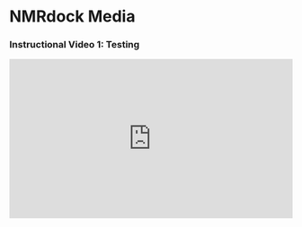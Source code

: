# NMRdock Media

### Instructional Video 1: Testing

<div style="width:100%;height:0px;position:relative;padding-bottom:56.250%;"><iframe src="https://streamable.com/s/c2sys/trpwgu" frameborder="0" width="100%" height="100%" allowfullscreen style="width:100%;height:100%;position:absolute;left:0px;top:0px;overflow:hidden;"></iframe></div>